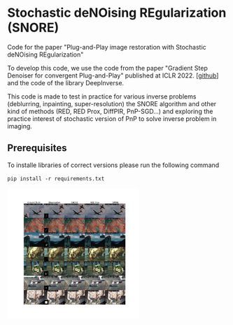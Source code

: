 # Stochastic deNOising REgularization (SNORE)

Code for the paper "Plug-and-Play image restoration with Stochastic deNOising REgularization"

To develop this code, we use the code from the paper "Gradient Step Denoiser for convergent Plug-and-Play" published at ICLR 2022. [[github](https://github.com/samuro95/GSPnP)] and the code of the library DeepInverse.

This code is made to test in practice for various inverse problems (deblurring, inpainting, super-resolution) the SNORE algorithm and other kind of methods (RED, RED Prox, DiffPIR, PnP-SGD...) and exploring the practice interest of stochastic version of PnP to solve inverse problem in imaging.

## Prerequisites

To installe libraries of correct versions please run the following command
```
pip install -r requirements.txt
```



<img src="images/set_of_results_deblurring.png" width="300" height="300" />
